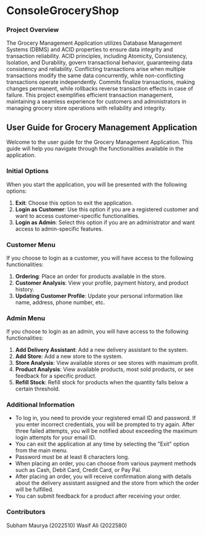# ConsoleGroceryShop

### Project Overview
The Grocery Management Application utilizes Database Management Systems (DBMS) and ACID properties to ensure data integrity and transaction reliability. ACID principles, including Atomicity, Consistency, Isolation, and Durability, govern transactional behavior, guaranteeing data consistency and reliability. Conflicting transactions arise when multiple transactions modify the same data concurrently, while non-conflicting transactions operate independently. Commits finalize transactions, making changes permanent, while rollbacks reverse transaction effects in case of failure. This project exemplifies efficient transaction management, maintaining a seamless experience for customers and administrators in managing grocery store operations with reliability and integrity.

## User Guide for Grocery Management Application
Welcome to the user guide for the Grocery Management Application. This guide will help you navigate through the functionalities available in the application.

### Initial Options
When you start the application, you will be presented with the following options:

1. **Exit**: Choose this option to exit the application.
2. **Login as Customer**: Use this option if you are a registered customer and want to access customer-specific functionalities.
3. **Login as Admin**: Select this option if you are an administrator and want access to admin-specific features.

### Customer Menu
If you choose to login as a customer, you will have access to the following functionalities:

1. **Ordering**: Place an order for products available in the store.
2. **Customer Analysis**: View your profile, payment history, and product history.
3. **Updating Customer Profile**: Update your personal information like name, address, phone number, etc.

### Admin Menu
If you choose to login as an admin, you will have access to the following functionalities:

1. **Add Delivery Assistant**: Add a new delivery assistant to the system.
2. **Add Store**: Add a new store to the system.
3. **Store Analysis**: View available stores or see stores with maximum profit.
4. **Product Analysis**: View available products, most sold products, or see feedback for a specific product.
5. **Refill Stock**: Refill stock for products when the quantity falls below a certain threshold.

### Additional Information
- To log in, you need to provide your registered email ID and password. If you enter incorrect credentials, you will be prompted to try again. After three failed attempts, you will be notified about exceeding the maximum login attempts for your email ID.
- You can exit the application at any time by selecting the "Exit" option from the main menu.
- Password must be at least 8 characters long.
- When placing an order, you can choose from various payment methods such as Cash, Debit Card, Credit Card, or Pay Pal.
- After placing an order, you will receive confirmation along with details about the delivery assistant assigned and the store from which the order will be fulfilled.
- You can submit feedback for a product after receiving your order.

### Contributors
Subham Maurya (2022510)
Wasif Ali (2022580)
